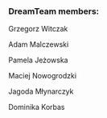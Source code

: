 ### DreamTeam members:

Grzegorz Witczak

Adam Malczewski

Pamela Jeżowska

Maciej Nowogrodzki

Jagoda Młynarczyk

Dominika Korbas
